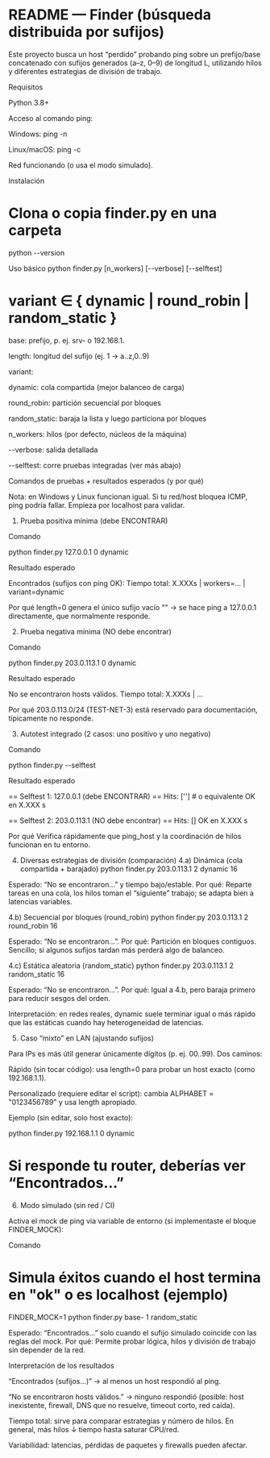 # README — Finder (búsqueda distribuida por sufijos)

Este proyecto busca un host “perdido” probando ping sobre un prefijo/base concatenado con sufijos generados (a–z, 0–9) de longitud L, utilizando hilos y diferentes estrategias de división de trabajo.

Requisitos

Python 3.8+

Acceso al comando ping:

Windows: ping -n

Linux/macOS: ping -c

Red funcionando (o usa el modo simulado).

Instalación
# Clona o copia finder.py en una carpeta
python --version

Uso básico
python finder.py <base> <length> <variant> [n_workers] [--verbose] [--selftest]
# variant ∈ { dynamic | round_robin | random_static }


base: prefijo, p. ej. srv- o 192.168.1.

length: longitud del sufijo (ej. 1 → a..z,0..9)

variant:

dynamic: cola compartida (mejor balanceo de carga)

round_robin: partición secuencial por bloques

random_static: baraja la lista y luego particiona por bloques

n_workers: hilos (por defecto, núcleos de la máquina)

--verbose: salida detallada

--selftest: corre pruebas integradas (ver más abajo)

Comandos de pruebas + resultados esperados (y por qué)

Nota: en Windows y Linux funcionan igual. Si tu red/host bloquea ICMP, ping podría fallar. Empieza por localhost para validar.

1) Prueba positiva mínima (debe ENCONTRAR)

Comando

python finder.py 127.0.0.1 0 dynamic


Resultado esperado

Encontrados (sufijos con ping OK):
Tiempo total: X.XXXs | workers=... | variant=dynamic


Por qué
length=0 genera el único sufijo vacío "" → se hace ping a 127.0.0.1 directamente, que normalmente responde.

2) Prueba negativa mínima (NO debe encontrar)

Comando

python finder.py 203.0.113.1 0 dynamic


Resultado esperado

No se encontraron hosts válidos.
Tiempo total: X.XXXs | ...


Por qué
203.0.113.0/24 (TEST-NET-3) está reservado para documentación, típicamente no responde.

3) Autotest integrado (2 casos: uno positivo y uno negativo)

Comando

python finder.py --selftest


Resultado esperado

== Selftest 1: 127.0.0.1 (debe ENCONTRAR) ==
Hits: ['']           # o equivalente
OK en X.XXX s

== Selftest 2: 203.0.113.1 (NO debe encontrar) ==
Hits: []
OK en X.XXX s


Por qué
Verifica rápidamente que ping_host y la coordinación de hilos funcionan en tu entorno.

4) Diversas estrategias de división (comparación)
4.a) Dinámica (cola compartida + barajado)
python finder.py 203.0.113.1 2 dynamic 16


Esperado: “No se encontraron…” y tiempo bajo/estable.
Por qué: Reparte tareas en una cola, los hilos toman el “siguiente” trabajo; se adapta bien a latencias variables.

4.b) Secuencial por bloques (round_robin)
python finder.py 203.0.113.1 2 round_robin 16


Esperado: “No se encontraron…”.
Por qué: Partición en bloques contiguos. Sencillo; si algunos sufijos tardan más perderá algo de balanceo.

4.c) Estática aleatoria (random_static)
python finder.py 203.0.113.1 2 random_static 16


Esperado: “No se encontraron…”.
Por qué: Igual a 4.b, pero baraja primero para reducir sesgos del orden.

Interpretación: en redes reales, dynamic suele terminar igual o más rápido que las estáticas cuando hay heterogeneidad de latencias.

5) Caso “mixto” en LAN (ajustando sufijos)

Para IPs es más útil generar únicamente dígitos (p. ej. 00..99). Dos caminos:

Rápido (sin tocar código): usa length=0 para probar un host exacto (como 192.168.1.1).

Personalizado (requiere editar el script): cambia ALPHABET = "0123456789" y usa length apropiado.

Ejemplo (sin editar, solo host exacto):

python finder.py 192.168.1.1 0 dynamic
# Si responde tu router, deberías ver “Encontrados…”

6) Modo simulado (sin red / CI)

Activa el mock de ping via variable de entorno (si implementaste el bloque FINDER_MOCK):

Comando

# Simula éxitos cuando el host termina en "ok" o es localhost (ejemplo)
FINDER_MOCK=1 python finder.py base- 1 random_static


Esperado: “Encontrados…” solo cuando el sufijo simulado coincide con las reglas del mock.
Por qué: Permite probar lógica, hilos y división de trabajo sin depender de la red.

Interpretación de los resultados

“Encontrados (sufijos…)” → al menos un host respondió al ping.

“No se encontraron hosts válidos.” → ninguno respondió (posible: host inexistente, firewall, DNS que no resuelve, timeout corto, red caída).

Tiempo total: sirve para comparar estrategias y número de hilos. En general, más hilos ↓ tiempo hasta saturar CPU/red.

Variabilidad: latencias, pérdidas de paquetes y firewalls pueden afectar.
